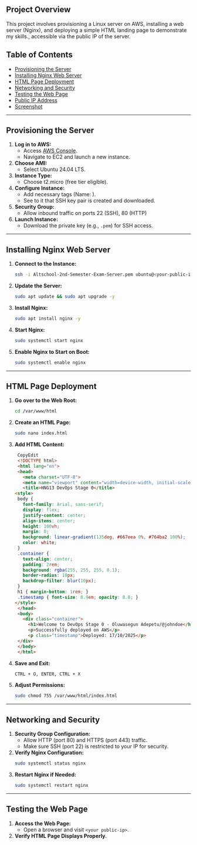 ## Project Overview
This project involves provisioning a Linux server on AWS, installing a web server (Nginx), and deploying a simple HTML landing page to demonstrate my skills., accessible via the public IP of the server.

## Table of Contents
- [Provisioning the Server](#provisioning-the-server)
- [Installing Nginx Web Server](#installing-nginx-web-server)
- [HTML Page Deployment](#html-page-deployment)
- [Networking and Security](#networking-and-security)
- [Testing the Web Page](#testing-the-web-page)
- [Public IP Address](#public-ip-address)
- [Screenshot](#screenshot)

---

## Provisioning the Server
1. **Log in to AWS:**
   - Access [AWS Console](https://aws.amazon.com/console/).
   - Navigate to EC2 and launch a new instance.
2. **Choose AMI:**
   - Select Ubuntu 24.04 LTS.
3. **Instance Type:**
   - Choose t2.micro (free tier eligible).
4. **Configure Instance:**
   - Add necessary tags (Name: ).
   - See to it that SSH key pair is created and downloaded.
5. **Security Group:**
   - Allow inbound traffic on ports 22 (SSH), 80 (HTTP)
6. **Launch Instance:**
   - Download the private key (e.g., `.pem`) for SSH access.

---

## Installing Nginx Web Server
1. **Connect to the Instance:**
   ```bash
   ssh -i Altschool-2nd-Semester-Exam-Server.pem ubuntu@<your-public-ip>
   ```
2. **Update the Server:**
   ```bash
   sudo apt update && sudo apt upgrade -y
   ```
3. **Install Nginx:**
   ```bash
   sudo apt install nginx -y
   ```
4. **Start Nginx:**
   ```bash
   sudo systemctl start nginx
   ```
5. **Enable Nginx to Start on Boot:**
   ```bash
   sudo systemctl enable nginx
   ```

---

## HTML Page Deployment
1. **Go over to the Web Root:**
   ```bash
   cd /var/www/html
   ```
2. **Create an HTML Page:**
   ```bash
   sudo nano index.html
   ```
3. **Add HTML Content:**
   ```html
    CopyEdit
    <!DOCTYPE html>
    <html lang="en">
    <head>
      <meta charset="UTF-8">
      <meta name="viewport" content="width=device-width, initial-scale=1.0">
      <title>HNG13 DevOps Stage 0</title>
   <style>
    body {
      font-family: Arial, sans-serif;
      display: flex;
      justify-content: center;
      align-items: center;
      height: 100vh;
      margin: 0;
      background: linear-gradient(135deg, #667eea 0%, #764ba2 100%);
      color: white;
    }
    .container {
      text-align: center;
      padding: 2rem;
      background: rgba(255, 255, 255, 0.1);
      border-radius: 10px;
      backdrop-filter: blur(10px);
    }
    h1 { margin-bottom: 1rem; }
    .timestamp { font-size: 0.9em; opacity: 0.8; }
   </style>
    </head>
    <body>
      <div class="container">
        <h1>Welcome to DevOps Stage 0 - Oluwasegun Adepetu/@johndoe</h1>
        <p>Successfully deployed on AWS</p>
        <p class="timestamp">Deployed: 17/10/2025</p>
    </div>
    </body>
    </html>
   ```
4. **Save and Exit:**
   ```bash
   CTRL + O, ENTER, CTRL + X
   ```
5. **Adjust Permissions:**
   ```bash
   sudo chmod 755 /var/www/html/index.html
   ```

---

## Networking and Security
1. **Security Group Configuration:**
   - Allow HTTP (port 80) and HTTPS (port 443) traffic.
   - Make sure SSH (port 22) is restricted to your IP for security.
2. **Verify Nginx Configuration:**
   ```bash
   sudo systemctl status nginx
   ```
3. **Restart Nginx if Needed:**
   ```bash
   sudo systemctl restart nginx
   ```

---

## Testing the Web Page
1. **Access the Web Page:**
   - Open a browser and visit `<your public-ip>`.
2. **Verify HTML Page Displays Properly.**
